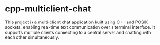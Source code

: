 # cpp-multiclient-chat
This project is a multi-client chat application built using C++ and POSIX sockets, enabling real-time text communication over a terminal interface. It supports multiple clients connecting to a central server and chatting with each other simultaneously.
